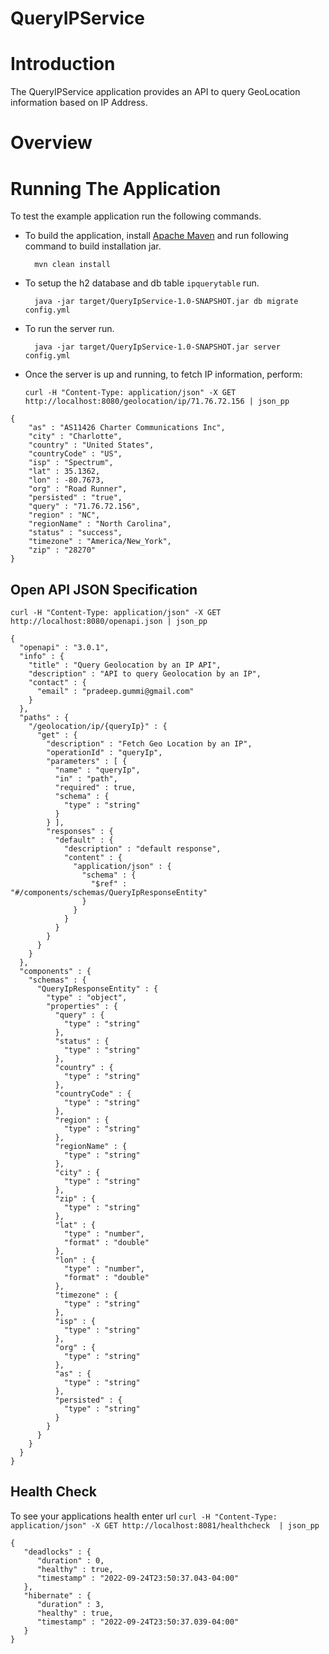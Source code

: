 # QueryIPService
# Introduction
The QueryIPService application provides an API to query GeoLocation information based on IP Address. 

# Overview

# Running The Application

To test the example application run the following commands.

* To build the application, install [Apache Maven](https://maven.apache.org/) and run following command to build installation jar.

        mvn clean install 

* To setup the h2 database and db table `ipquerytable` run.

        java -jar target/QueryIpService-1.0-SNAPSHOT.jar db migrate config.yml

* To run the server run.

        java -jar target/QueryIpService-1.0-SNAPSHOT.jar server config.yml

* Once the server is up and running, to fetch IP information, perform:
  
  `curl -H "Content-Type: application/json" -X GET http://localhost:8080/geolocation/ip/71.76.72.156 | json_pp`
```
{
    "as" : "AS11426 Charter Communications Inc",
    "city" : "Charlotte",
    "country" : "United States",
    "countryCode" : "US",
    "isp" : "Spectrum",
    "lat" : 35.1362,
    "lon" : -80.7673,
    "org" : "Road Runner",
    "persisted" : "true",
    "query" : "71.76.72.156",
    "region" : "NC",
    "regionName" : "North Carolina",
    "status" : "success",
    "timezone" : "America/New_York",
    "zip" : "28270"
}
```

Open API JSON Specification
---
`curl -H "Content-Type: application/json" -X GET http://localhost:8080/openapi.json | json_pp`

```
{
  "openapi" : "3.0.1",
  "info" : {
    "title" : "Query Geolocation by an IP API",
    "description" : "API to query Geolocation by an IP",
    "contact" : {
      "email" : "pradeep.gummi@gmail.com"
    }
  },
  "paths" : {
    "/geolocation/ip/{queryIp}" : {
      "get" : {
        "description" : "Fetch Geo Location by an IP",
        "operationId" : "queryIp",
        "parameters" : [ {
          "name" : "queryIp",
          "in" : "path",
          "required" : true,
          "schema" : {
            "type" : "string"
          }
        } ],
        "responses" : {
          "default" : {
            "description" : "default response",
            "content" : {
              "application/json" : {
                "schema" : {
                  "$ref" : "#/components/schemas/QueryIpResponseEntity"
                }
              }
            }
          }
        }
      }
    }
  },
  "components" : {
    "schemas" : {
      "QueryIpResponseEntity" : {
        "type" : "object",
        "properties" : {
          "query" : {
            "type" : "string"
          },
          "status" : {
            "type" : "string"
          },
          "country" : {
            "type" : "string"
          },
          "countryCode" : {
            "type" : "string"
          },
          "region" : {
            "type" : "string"
          },
          "regionName" : {
            "type" : "string"
          },
          "city" : {
            "type" : "string"
          },
          "zip" : {
            "type" : "string"
          },
          "lat" : {
            "type" : "number",
            "format" : "double"
          },
          "lon" : {
            "type" : "number",
            "format" : "double"
          },
          "timezone" : {
            "type" : "string"
          },
          "isp" : {
            "type" : "string"
          },
          "org" : {
            "type" : "string"
          },
          "as" : {
            "type" : "string"
          },
          "persisted" : {
            "type" : "string"
          }
        }
      }
    }
  }
}
```

Health Check
---

To see your applications health enter url 
`curl -H "Content-Type: application/json" -X GET http://localhost:8081/healthcheck  | json_pp`

```
{
   "deadlocks" : {
      "duration" : 0,
      "healthy" : true,
      "timestamp" : "2022-09-24T23:50:37.043-04:00"
   },
   "hibernate" : {
      "duration" : 3,
      "healthy" : true,
      "timestamp" : "2022-09-24T23:50:37.039-04:00"
   }
}
```
